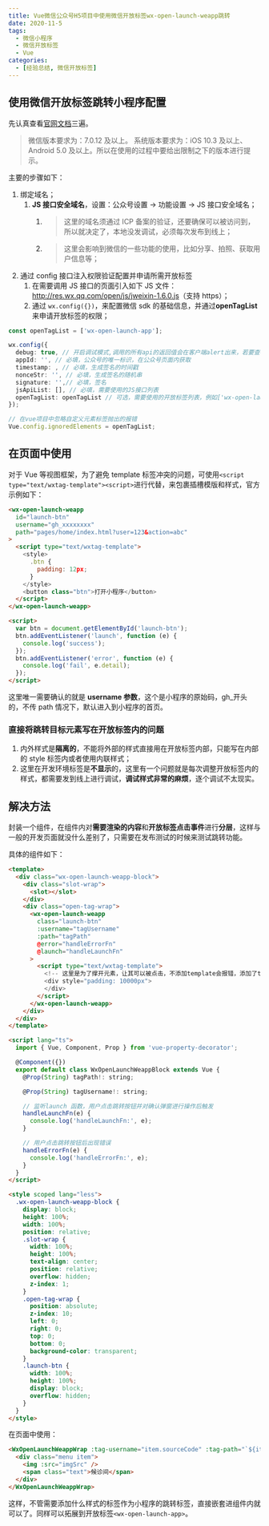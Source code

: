 ```yaml
---
title: Vue微信公众号H5项目中使用微信开放标签wx-open-launch-weapp跳转
date: 2020-11-5
tags:
  - 微信小程序
  - 微信开放标签
  - Vue
categories:
  - [经验总结, 微信开放标签]
---
```


## 使用微信开放标签跳转小程序配置

先认真查看[官网文档](https://developers.weixin.qq.com/doc/offiaccount/OA_Web_Apps/Wechat_Open_Tag.html)三遍。

> 微信版本要求为：7.0.12 及以上。 系统版本要求为：iOS 10.3 及以上、Android 5.0 及以上。所以在使用的过程中要给出限制之下的版本进行提示。

主要的步骤如下：

1. 绑定域名；
   1. **JS 接口安全域名**，设置：公众号设置 -> 功能设置 -> JS 接口安全域名；
      1. > 这里的域名须通过 ICP 备案的验证，还要确保可以被访问到，所以就决定了，本地没发调试，必须每次发布到线上；
      2. > 这里会影响到微信的一些功能的使用，比如分享、拍照、获取用户信息等；
2. 通过 config 接口注入权限验证配置并申请所需开放标签
   1. 在需要调用 JS 接口的页面引入如下 JS 文件：<http://res.wx.qq.com/open/js/jweixin-1.6.0.js>（支持 https）；
   2. 通过 `wx.config({})`，来配置微信 sdk 的基础信息，并通过**openTagList**来申请开放标签的权限；

```ts
const openTagList = ['wx-open-launch-app'];

wx.config({
  debug: true, // 开启调试模式,调用的所有api的返回值会在客户端alert出来，若要查看传入的参数，可以在pc端打开，参数信息会通过log打出，仅在pc端时才会打印
  appId: '', // 必填，公众号的唯一标识，在公众号页面内获取
  timestamp: , // 必填，生成签名的时间戳
  nonceStr: '', // 必填，生成签名的随机串
  signature: '',// 必填，签名
  jsApiList: [], // 必填，需要使用的JS接口列表
  openTagList: openTagList // 可选，需要使用的开放标签列表，例如['wx-open-launch-app']
});

// 在vue项目中忽略自定义元素标签抛出的报错
Vue.config.ignoredElements = openTagList;
```

## 在页面中使用

对于 Vue 等视图框架，为了避免 template 标签冲突的问题，可使用`<script type="text/wxtag-template"><script>`进行代替，来包裹插槽模版和样式，官方示例如下：

```html
<wx-open-launch-weapp
  id="launch-btn"
  username="gh_xxxxxxxx"
  path="pages/home/index.html?user=123&action=abc"
>
  <script type="text/wxtag-template">
    <style>
      .btn {
        padding: 12px;
      }
    </style>
    <button class="btn">打开小程序</button>
  </script>
</wx-open-launch-weapp>

<script>
  var btn = document.getElementById('launch-btn');
  btn.addEventListener('launch', function (e) {
    console.log('success');
  });
  btn.addEventListener('error', function (e) {
    console.log('fail', e.detail);
  });
</script>
```

这里唯一需要确认的就是 **username 参数**，这个是小程序的原始码，gh\_开头的，不传 path 情况下，默认进入到小程序的首页。

### 直接将跳转目标元素写在开放标签内的问题

1. 内外样式是**隔离的**，不能将外部的样式直接用在开放标签内部，只能写在内部的 style 标签内或者使用内联样式；
2. 这里在开发环境标签是**不显示**的，这里有一个问题就是每次调整开放标签内的样式，都需要发到线上进行调试，**调试样式非常的麻烦**，逐个调试不太现实。

## 解决方法

封装一个组件，在组件内对**需要渲染的内容**和**开放标签点击事件**进行**分层**，这样与一般的开发页面就没什么差别了，只需要在发布测试的时候来测试跳转功能。

具体的组件如下：

```html
<template>
  <div class="wx-open-launch-weapp-block">
    <div class="slot-wrap">
      <slot></slot>
    </div>
    <div class="open-tag-wrap">
      <wx-open-launch-weapp
        class="launch-btn"
        :username="tagUsername"
        :path="tagPath"
        @error="handleErrorFn"
        @launch="handleLaunchFn"
      >
        <script type="text/wxtag-template">
          <!-- 这里是为了撑开元素，让其可以被点击，不添加template会报错，添加了template不添加内容也会报错 -->
          <div style="padding: 10000px">
          </div>
        </script>
      </wx-open-launch-weapp>
    </div>
  </div>
</template>

<script lang="ts">
  import { Vue, Component, Prop } from 'vue-property-decorator';

  @Component({})
  export default class WxOpenLaunchWeappBlock extends Vue {
    @Prop(String) tagPath!: string;

    @Prop(String) tagUsername!: string;

    // 监听launch 函数，用户点击跳转按钮并对确认弹窗进行操作后触发
    handleLaunchFn(e) {
      console.log('handleLaunchFn:', e);
    }

    // 用户点击跳转按钮后出现错误
    handleErrorFn(e) {
      console.log('handleErrorFn:', e);
    }
  }
</script>

<style scoped lang="less">
  .wx-open-launch-weapp-block {
    display: block;
    height: 100%;
    width: 100%;
    position: relative;
    .slot-wrap {
      width: 100%;
      height: 100%;
      text-align: center;
      position: relative;
      overflow: hidden;
      z-index: 1;
    }
    .open-tag-wrap {
      position: absolute;
      z-index: 10;
      left: 0;
      right: 0;
      top: 0;
      bottom: 0;
      background-color: transparent;
    }
    .launch-btn {
      width: 100%;
      height: 100%;
      display: block;
      overflow: hidden;
    }
  }
</style>
```

在页面中使用：

```html
<WxOpenLaunchWeappWrap :tag-username="item.sourceCode" :tag-path="`${item.url}.html`">
  <div class="menu item">
    <img :src="imgSrc" />
    <span class="text">候诊间</span>
  </div>
</WxOpenLaunchWeappWrap>
```

这样，不管需要添加什么样式的标签作为小程序的跳转标签，直接嵌套进组件内就可以了。同样可以拓展到开放标签`<wx-open-launch-app>`。
